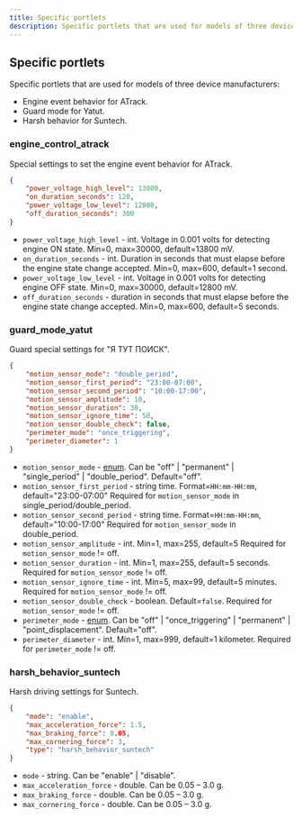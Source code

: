 ```yaml
---
title: Specific portlets
description: Specific portlets that are used for models of three device manufacturers.
---
```

## Specific portlets

Specific portlets that are used for models of three device manufacturers:

* Engine event behavior for ATrack.
* Guard mode for Yatut.
* Harsh behavior for Suntech.


### engine_control_atrack

Special settings to set the engine event behavior for ATrack.

```json
{
    "power_voltage_high_level": 13800,
    "on_duration_seconds": 120,
    "power_voltage_low_level": 12800,
    "off_duration_seconds": 300
}
```

* `power_voltage_high_level` - int. Voltage in 0.001 volts for detecting engine ON state. Min=0, max=30000, 
default=13800 mV.
* `on_duration_seconds` - int. Duration in seconds that must elapse before the engine state change accepted. 
Min=0, max=600, default=1 second.
* `power_voltage_low_level` - int. Voltage in 0.001 volts for detecting engine OFF state. Min=0, max=30000, 
default=12800 mV.
* `off_duration_seconds` - duration in seconds that must elapse before the engine state change accepted. 
Min=0, max=600, default=5 seconds.


### guard_mode_yatut

Guard special settings for "Я ТУТ ПОИСК".

```json
{
    "motion_sensor_mode": "double_period",
    "motion_sensor_first_period": "23:00-07:00",
    "motion_sensor_second_period": "10:00-17:00",
    "motion_sensor_amplitude": 10,
    "motion_sensor_duration": 30,
    "motion_sensor_ignore_time": 50,
    "motion_sensor_double_check": false,
    "perimeter_mode": "once_triggering",
    "perimeter_diameter": 1
}
```

* `motion_sensor_mode` - [enum](../../../../../getting-started.md#data-types). Can be "off" | "permanent" | "single_period" | "double_period". Default="off".
* `motion_sensor_first_period` - string time. Format=`HH:mm-HH:mm`, default="23:00-07:00" Required 
for `motion_sensor_mode` in single_period/double_period.
* `motion_sensor_second_period` - string time. Format=`HH:mm-HH:mm`, default="10:00-17:00" Required 
for `motion_sensor_mode` in double_period.
* `motion_sensor_amplitude` - int. Min=1, max=255, default=5 Required for `motion_sensor_mode` != off.
* `motion_sensor_duration` - int. Min=1, max=255, default=5 seconds. Required for `motion_sensor_mode` != off.
* `motion_sensor_ignore_time` - int. Min=5, max=99, default=5 minutes. Required for `motion_sensor_mode` != off.
* `motion_sensor_double_check` - boolean. Default=`false`. Required for `motion_sensor_mode` != off.
* `perimeter_mode` - [enum](../../../../../getting-started.md#data-types). Can be "off" | "once_triggering" | "permanent" | "point_displacement". Default="off".
* `perimeter_diameter` - int. Min=1, max=999, default=1 kilometer. Required for `perimeter_mode` != off.


### harsh_behavior_suntech

Harsh driving settings for Suntech.

```json
{
    "mode": "enable",
    "max_acceleration_force": 1.5,
    "max_braking_force": 0.05,
    "max_cornering_force": 3,
    "type": "harsh_behavior_suntech"
}
```

* `mode` - string. Can be "enable" | "disable".
* `max_acceleration_force` - double. Can be 0.05 – 3.0 g.
* `max_braking_force` - double. Can be 0.05 – 3.0 g.
* `max_cornering_force` - double. Can be 0.05 – 3.0 g.